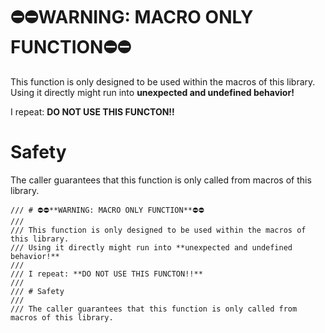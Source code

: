 # ⛔⛔**WARNING: MACRO ONLY FUNCTION**⛔⛔

This function is only designed to be used within the macros of this library.
Using it directly might run into **unexpected and undefined behavior!**

I repeat: **DO NOT USE THIS FUNCTON!!**

# Safety

The caller guarantees that this function is only called from macros of this library.

    /// # ⛔⛔**WARNING: MACRO ONLY FUNCTION**⛔⛔
    /// 
    /// This function is only designed to be used within the macros of this library.
    /// Using it directly might run into **unexpected and undefined behavior!**
    /// 
    /// I repeat: **DO NOT USE THIS FUNCTON!!**
    /// 
    /// # Safety
    /// 
    /// The caller guarantees that this function is only called from macros of this library.
